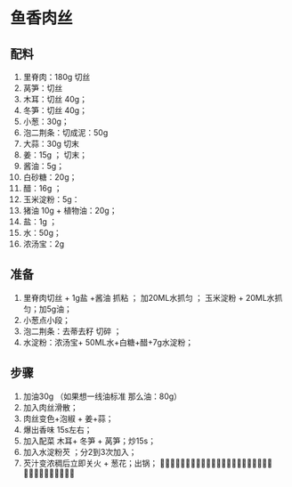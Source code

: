 # 鱼香肉丝

## 配料

1. 里脊肉：180g 切丝                                
2. 莴笋：切丝
3. 木耳：切丝 40g；
4. 冬笋：切丝 40g；
5. 小葱：30g；
6. 泡二荆条：切成泥：50g
7. 大蒜：30g 切末
8. 姜：15g ； 切末；
9. 酱油：5g；
10. 白砂糖：20g；
11. 醋：16g ；
12. 玉米淀粉：5g：
13. 猪油 10g + 植物油：20g；
14. 盐：1g ；
15. 水：50g；
16. 浓汤宝：2g

## 准备

1. 里脊肉切丝 + 1g盐 +酱油 抓粘 ； 加20ML水抓匀 ； 玉米淀粉 + 20ML水抓匀；加5g油；
2. 小葱点小段；
3. 泡二荆条：去蒂去籽 切碎 ；
4. 水淀粉：浓汤宝+ 50ML水+白糖+醋+7g水淀粉；

## 步骤

1. 加油30g （如果想一线油标准 那么油：80g）
2. 加入肉丝滑散；
3. 肉丝变色+泡椒 + 姜+蒜；
4. 爆出香味 15s左右；
5. 加入配菜 木耳+ 冬笋 + 莴笋；炒15s；
6. 加入水淀粉芡 ；分2到3次加入；
7. 芡汁变浓稠后立即关火 + 葱花；出锅；                                 

​                                                                                                                                                                                                                                                                                                                                                                                                                   

 